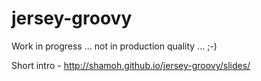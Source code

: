 jersey-groovy
=============

Work in progress ... not in production quality ... ;-)

Short intro - http://shamoh.github.io/jersey-groovy/slides/

